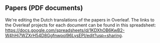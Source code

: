 ## Papers (PDF documents)

We're editing the Dutch translations of the papers in Overleaf. The links to the Overleaf projects for each document can be found in this spreadsheet: https://docs.google.com/spreadsheets/d/1KDXhOB6KwB2-W4hHj7WZXrH54D8Ggfnwpol96LysEPI/edit?usp=sharing.
